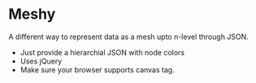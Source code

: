 # Meshy

A different way to represent data as a mesh upto n-level through JSON.
  - Just provide a hierarchial JSON with node colors
  - Uses jQuery
  - Make sure your browser supports canvas tag.

